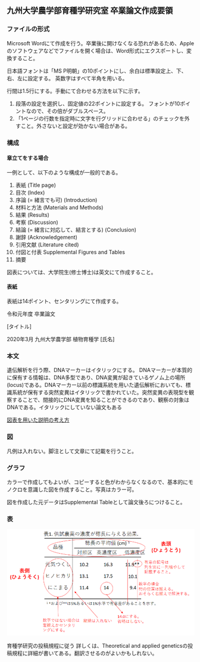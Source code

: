 ## 九州大学農学部育種学研究室 卒業論文作成要領

### ファイルの形式
Microsoft Wordにて作成を行う。卒業後に開けなくなる恐れがあるため、Appleのソフトウェアなどでファイルを開く場合は、Word形式にエクスポートし、変換すること。

日本語フォントは「MS P明朝」の10ポイントにし、余白は標準設定上、下、右、左に設定する。
英数字はすべて半角を用いる。

行間は1.5行にする。手動にて合わせる方法を以下に示す。
1. 段落の設定を選択し、固定値の22ポイントに設定する。
フォントが10ポイントなので、その倍がダブルスペース。
2. 「1ページの行数を指定時に文字を行グリッドに合わせる」のチェックを外すこと。外さないと設定が効かない場合がある。


### 構成
#### 章立てをする場合
一例として、以下のような構成が一般的である。
1. 表紙 (Title page)
1. 目次 (Index)
1. 序論 (= 緒言でも可) (Introduction)
1. 材料と方法 (Materials and Methods)
1. 結果 (Results)
1. 考察 (Discussion)
1. 結論 (= 緒言に対応して、結言とする) (Conclusion)
1. 謝辞 (Acknowledgement)
1. 引用文献 (Literature cited)
1. 付図と付表 Supplemental Figures and Tables
1. 摘要

図表については、大学院生(修士博士)は英文にて作成すること。


#### 表紙
表紙は14ポイント、センタリングにて作成する。

令和元年度
卒業論文

[タイトル]

2020年3月
九州大学農学部
植物育種学
[氏名]

### 本文
遺伝解析を行う際、DNAマーカーはイタリックにする。
DNAマーカーが本質的に保有する情報は、DNA多型であり、DNA変異が起きているゲノム上の場所 (locus)である。DNAマーカー以前の標識系統を用いた遺伝解析においても、標識系統が保有する突然変異はイタリックで書かれていた。突然変異の表現型を観察することで、間接的にDNA変異を知ることができるのであり、観察の対象はDNAである。イタリックにしていない論文もある

[図表を用いた説明の考え方](https://qikushu.github.io/text/)

### 図
凡例は入れない。脚注として文章にて記載を行うこと。



### グラフ

カラーで作成してもよいが、コピーすると色がわからなくなるので、基本的にモノクロを意識した図を作成すること。写真はカラー可。

図を作成した元データはSupplemental Tableとして論文後ろにつけること。

### 表


![test](./TableExample.png)


育種学研究の投稿規程に従う
詳しくは、Theoretical and applied geneticsの投稿規程に詳細が書いてある。翻訳させるのがよいかもしれない。

